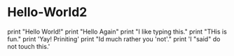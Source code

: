 # Hello-World2
print "Hello World!"
print "Hello Again"
print "I like typing this."
print "THis is fun."
print 'Yay! Priniting'
print "Id much rather you 'not'."
print 'I "said" do not touch this.'
